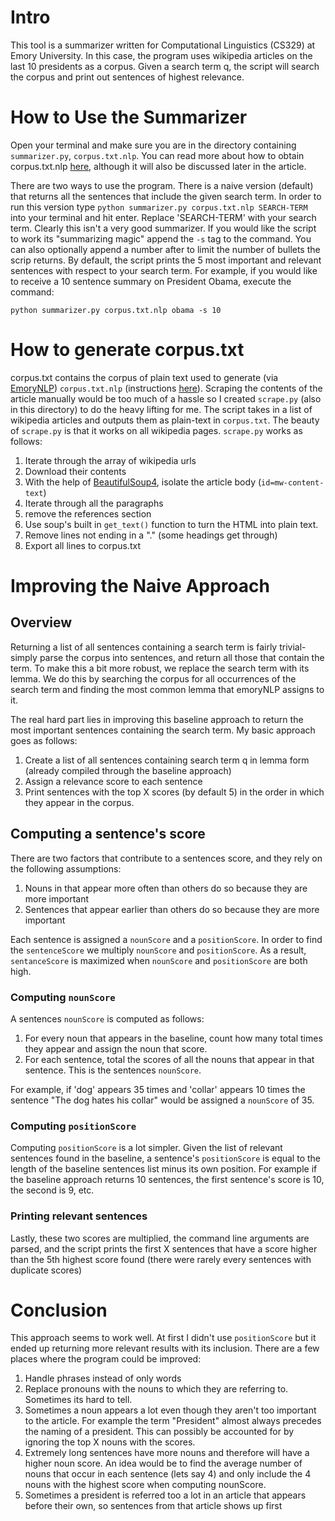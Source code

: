 <!-- 

Instruction of how to run your program.
Description of how you generated corpus.txt (e.g., manually stripped out noise, wrote a script, ran an existing tool).
Description of how you improved your program from the baseline (single word matching). You should explicitly describe what kind of new features you integrated and which examples work for your features.
Analysis of your program including weakness and strength. 

-->

# Intro

This tool is a summarizer written for Computational Linguistics (CS329) at Emory University. In this case, the program uses wikipedia articles on the last 10 presidents as a corpus. Given a search term q, the script will search the corpus and print out sentences of highest relevance.

# How to Use the Summarizer

Open your terminal and make sure you are in the directory containing `summarizer.py`, `corpus.txt.nlp`. You can read more about how to obtain corpus.txt.nlp [here](https://github.com/emory-courses/cs329/wiki/Homework-2), although it will also be discussed later in the article. 

There are two ways to use the program. There is a naive version (default) that returns all the sentences that include the given search term. In order to run this version type 
`python summarizer.py corpus.txt.nlp SEARCH-TERM` 
into your terminal and hit enter. Replace 'SEARCH-TERM' with your search term. Clearly this isn't a very good summarizer. If you would like the script to work its "summarizing magic" append the `-s` tag to the command. You can also optionally append a number after to limit the number of bullets the scrip returns. By default, the script prints the 5 most important and relevant sentences with respect to your search term. For example, if you would like to receive a 10 sentence summary on President Obama, execute the command:

`python summarizer.py corpus.txt.nlp obama -s 10`

# How to generate corpus.txt

corpus.txt contains the corpus of plain text used to generate (via [EmoryNLP](https://github.com/emorynlp)) `corpus.txt.nlp` (instructions [here](https://github.com/emory-courses/cs329/wiki/Homework-2)). Scraping the contents of the article manually would be too much of a hassle so I created `scrape.py` (also in this directory) to do the heavy lifting for me. The script takes in a list of wikipedia articles and outputs them as plain-text in `corpus.txt`. The beauty of `scrape.py` is that it works on all wikipedia pages. `scrape.py` works as follows: 

1. Iterate through the array of wikipedia urls
2. Download their contents
3. With the help of [BeautifulSoup4](http://www.crummy.com/software/BeautifulSoup/), isolate the article body (`id=mw-content-text`)
4. Iterate through all the paragraphs
5. remove the references section
6. Use soup's built in `get_text()` function to turn the HTML into plain text.
7. Remove lines not ending in a "." (some headings get through)
8. Export all lines to corpus.txt

# Improving the Naive Approach

## Overview

Returning a list of all sentences containing a search term is fairly trivial- simply parse the corpus into sentences, and return all those that contain the term. To make this a bit more robust, we replace the search term with its lemma. We do this by searching the corpus for all occurrences of the search term and finding the most common lemma that emoryNLP assigns to it.

The real hard part lies in improving this baseline approach to return the most important sentences containing the search term. My basic approach goes as follows:

1. Create a list of all sentences containing search term q in lemma form (already compiled through the baseline approach)
2. Assign a relevance score to each sentence
3. Print sentences with the top X scores (by default 5) in the order in which they appear in the corpus.

## Computing a sentence's score

There are two factors that contribute to a sentences score, and they rely on the following assumptions:

1. Nouns in that appear more often than others do so because they are more important
2. Sentences that appear earlier than others do so because they are more important

Each sentence is assigned a `nounScore` and a `positionScore`. In order to find the `sentenceScore` we multiply `nounScore` and `positionScore`. As a result, `sentanceScore` is maximized when `nounScore` and `positionScore` are both high.

### Computing `nounScore`

A sentences `nounScore` is computed as follows:

1. For every noun that appears in the baseline, count how many total times they appear and assign the noun that score.
2. For each sentence, total the scores of all the nouns that appear in that sentence. This is the sentences `nounScore`.

For example, if 'dog' appears 35 times and 'collar' appears 10 times the sentence "The dog hates his collar" would be assigned a `nounScore` of 35.

### Computing `positionScore`

Computing `positionScore` is a lot simpler. Given the list of relevant sentences found in the baseline, a sentence's `positionScore` is equal to the length of the baseline sentences list minus its own position. For example if the baseline approach returns 10 sentences, the first sentence's score is 10, the second is 9, etc.

### Printing relevant sentences

Lastly, these two scores are multiplied, the command line arguments are parsed, and the script prints the first X sentences that have a score higher than the 5th highest score found (there were rarely every sentences with duplicate scores)

# Conclusion

This approach seems to work well. At first I didn't use `positionScore` but it ended up returning more relevant results with its inclusion. There are a few places where the program could be improved:

1. Handle phrases instead of only words
2. Replace pronouns with the nouns to which they are referring to. Sometimes its hard to tell.
3. Sometimes a noun appears a lot even though they aren't too important to the article. For example the term "President" almost always precedes the naming of a president. This can possibly be accounted for by ignoring the top X nouns with the scores.
4. Extremely long sentences have more nouns and therefore will have a higher noun score. An idea would be to find the average number of nouns that occur in each sentence (lets say 4) and only include the 4 nouns with the highest score when computing nounScore.
5. Sometimes a president is referred too a lot in an article that appears before their own, so sentences from that article shows up first













